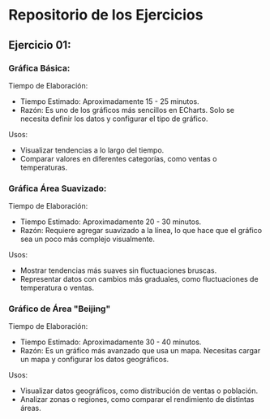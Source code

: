 # Repositorio de los Ejercicios
## Ejercicio 01:
### Gráfica Básica:
Tiempo de Elaboración:
* Tiempo Estimado: Aproximadamente 15 - 25 minutos.
* Razón: Es uno de los gráficos más sencillos en ECharts. Solo se necesita definir los datos y configurar el tipo de gráfico.

Usos:
* Visualizar tendencias a lo largo del tiempo.
* Comparar valores en diferentes categorías, como ventas o temperaturas.


### Gráfica Área Suavizado:
Tiempo de Elaboración:
* Tiempo Estimado: Aproximadamente 20 - 30 minutos.
* Razón: Requiere agregar suavizado a la línea, lo que hace que el gráfico sea un poco más complejo visualmente.

Usos:
* Mostrar tendencias más suaves sin fluctuaciones bruscas.
* Representar datos con cambios más graduales, como fluctuaciones de temperatura o ventas.

### Gráfico de Área "Beijing"
Tiempo de Elaboración:
* Tiempo Estimado: Aproximadamente 30 - 40 minutos.
* Razón: Es un gráfico más avanzado que usa un mapa. Necesitas cargar un mapa y configurar los datos geográficos.

Usos:
* Visualizar datos geográficos, como distribución de ventas o población.
* Analizar zonas o regiones, como comparar el rendimiento de distintas áreas.
